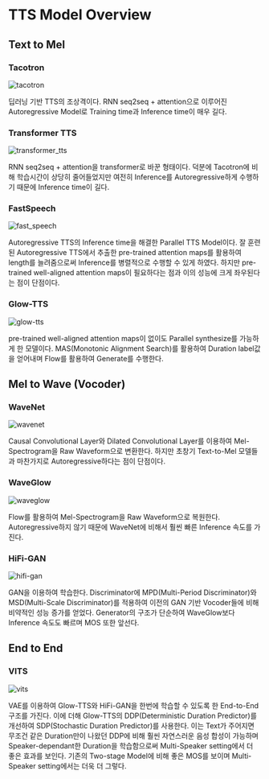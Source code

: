 # TTS Model Overview

## Text to Mel

### Tacotron

![tacotron](./tacotron.png)

딥러닝 기반 TTS의 조상격이다. RNN seq2seq + attention으로 이루어진 Autoregressive Model로 Training time과 Inference time이 매우 길다.

### Transformer TTS

![transformer_tts](./transformer_tts.png)

RNN seq2seq + attention을 transformer로 바꾼 형태이다. 덕분에 Tacotron에 비해 학습시간이 상당히 줄어들었지만 여전히 Inference를 Autoregressive하게 수행하기 때문에 Inference time이 길다.

### FastSpeech

![fast_speech](./fast_speech.png)

Autoregressive TTS의 Inference time을 해결한 Parallel TTS Model이다. 잘 훈련된 Autoregressive TTS에서 추출한 pre-trained attention maps를 활용하여 length를 늘려줌으로써 Inference를 병렬적으로 수행할 수 있게 하였다. 하지만 pre-trained well-aligned attention maps이 필요하다는 점과 이의 성능에 크게 좌우된다는 점이 단점이다.

### Glow-TTS

![glow-tts](./glow-tts.png)

pre-trained well-aligned attention maps이 없이도 Parallel synthesize를 가능하게 한 모델이다. MAS(Monotonic Alignment Search)를 활용하여 Duration label값을 얻어내며 Flow를 활용하여 Generate를 수행한다.

## Mel to Wave (Vocoder)

### WaveNet

![wavenet](./wavenet.png)

Causal Convolutional Layer와 Dilated Convolutional Layer를 이용하여 Mel-Spectrogram을 Raw Waveform으로 변환한다. 하지만 초창기 Text-to-Mel 모델들과 마찬가지로 Autoregressive하다는 점이 단점이다.

### WaveGlow

![waveglow](./waveglow.png)

Flow를 활용하여 Mel-Spectrogram을 Raw Waveform으로 복원한다. Autoregressive하지 않기 때문에 WaveNet에 비해서 훨씬 빠른 Inference 속도를 가진다.

### HiFi-GAN

![hifi-gan](./hifi-gan.png)

GAN을 이용하여 학습한다. Discriminator에 MPD(Multi-Period Discriminator)와 MSD(Multi-Scale Discriminator)를 적용하여 이전의 GAN 기반 Vocoder들에 비해 비약적인 성능 증가를 얻었다. Generator의 구조가 단순하여 WaveGlow보다 Inference 속도도 빠르며 MOS 또한 앞선다.

## End to End

### VITS

![vits](./vits.png)

VAE를 이용하여 Glow-TTS와 HiFi-GAN을 한번에 학습할 수 있도록 한 End-to-End 구조를 가진다. 이에 더해 Glow-TTS의 DDP(Deterministic Duration Predictor)를 개선하여 SDP(Stochastic Duration Predictor)를 사용한다. 이는 Text가 주어지면 무조건 같은 Duration만이 나왔던 DDP에 비해 훨씬 자연스러운 음성 합성이 가능하며 Speaker-dependant한 Duration을 학습함으로써 Multi-Speaker setting에서 더 좋은 효과를 보인다. 기존의 Two-stage Model에 비해 좋은 MOS를 보이며 Multi-Speaker setting에서는 더욱 더 그렇다.
